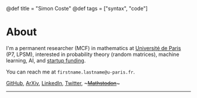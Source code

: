 @def title = "Simon Coste"
@def tags = ["syntax", "code"]

# About


I'm a permanent researcher (MCF) in mathematics at [Université de Paris](https://u-paris.fr/en/) (P7, LPSM), interested in probability theory (random matrices), machine learning,  AI, and [startup funding](https://www.linkedin.com/company/eigensyndicate?original_referer=https%3A%2F%2Fwww.google.com%2F). 

You can reach me at `firstname.lastname@u-paris.fr`. 


[GitHub](https://github.com/SimonCoste), [ArXiv](https://arxiv.org/search/?searchtype=author&query=Coste%2C+S), [LinkedIn](https://fr.linkedin.com/in/simon-coste-48540b220?trk=people-guest_people_search-card), [Twitter](https://twitter.com/__SimonCoste__), ~~~<a rel="me" href="https://mathstodon.xyz/@scoste">Mathstodon</a>~~~

--- 

